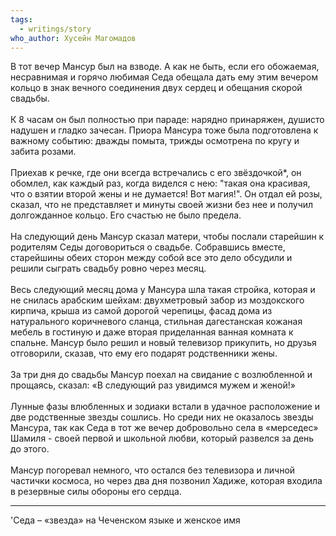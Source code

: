 ```yaml
---
tags:
  - writings/story
who_author: Хусейн Магомадов
---
```

В тот вечер Мансур был на взводе. А как не быть, если его обожаемая, несравнимая и горячо любимая Седа обещала дать ему этим вечером кольцо в знак вечного соединения двух сердец и обещания скорой свадьбы.  
⠀  
К 8 часам он был полностью при параде: нарядно принаряжен, душисто надушен и гладко зачесан. Приора Мансура тоже была подготовлена к важному событию: дважды помыта, трижды осмотрена по кругу и забита розами.  
⠀  
Приехав к речке, где они всегда встречались с его звёздочкой*, он обомлел, как каждый раз, когда виделся с нею: "такая она красивая, что о взятии второй жены и не думается! Вот магия!". Он отдал ей розы, сказал, что не представляет и минуты своей жизни без нее и получил долгожданное кольцо. Его счастью не было предела.  
⠀  
На следующий день Мансур сказал матери, чтобы послали старейшин к родителям Седы договориться о свадьбе. Собравшись вместе, старейшины обеих сторон между собой все это дело обсудили и решили сыграть свадьбу ровно через месяц.  
⠀  
Весь следующий месяц дома у Мансура шла такая стройка, которая и не снилась арабским шейхам: двухметровый забор из моздокского кирпича, крыша из самой дорогой черепицы, фасад дома из натурального коричневого сланца, стильная дагестанская кожаная мебель в гостиную и даже вторая приделанная ванная комната к спальне. Мансур было решил и новый телевизор прикупить, но друзья отговорили, сказав, что ему его подарят родственники жены.  
⠀  
За три дня до свадьбы Мансур поехал на свидание с возлюбленной и прощаясь, сказал: «В следующий раз увидимся мужем и женой!»  
⠀  
Лунные фазы влюбленных и зодиаки встали в удачное расположение и две родственные звезды сошлись. Но среди них не оказалось звезды Мансура, так как Седа в тот же вечер добровольно села в «мерседес» Шамиля - своей первой и школьной любви, который развелся за день до этого.  
⠀  
Мансур погоревал немного, что остался без телевизора и личной частички космоса, но через два дня позвонил Хадиже, которая входила в резервные силы обороны его сердца.  

---
'Седа – «звезда» на Чеченском языке и женское имя